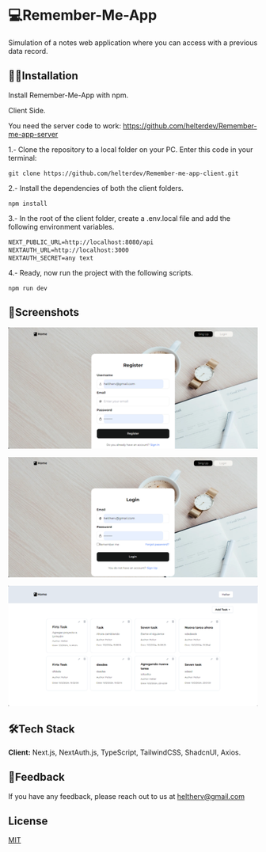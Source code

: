 # 💻Remember-Me-App

Simulation of a notes web application where you can access with a previous data record.

## 👨‍💻Installation

Install Remember-Me-App with npm.

Client Side.

You need the server code to work: https://github.com/helterdev/Remember-me-app-server

1.- Clone the repository to a local folder on your PC.
Enter this code in your terminal:

```
git clone https://github.com/helterdev/Remember-me-app-client.git

```

2.- Install the dependencies of both the client folders.

```
npm install
```

3.- In the root of the client folder, create a .env.local file and add the following environment variables.

```
NEXT_PUBLIC_URL=http://localhost:8080/api
NEXTAUTH_URL=http://localhost:3000
NEXTAUTH_SECRET=any text
```

4.- Ready, now run the project with the following scripts.

```
npm run dev
```

## 📸Screenshots

![Register](/public/screenshots/register.png)

![Login](/public/screenshots/login.png)

![HomeNotes](/public/screenshots/notes.png)

## 🛠Tech Stack

**Client:** Next.js, NextAuth.js, TypeScript, TailwindCSS, ShadcnUI, Axios.

## 📄Feedback

If you have any feedback, please reach out to us at heltherv@gmail.com

## License

[MIT](https://choosealicense.com/licenses/mit/)
